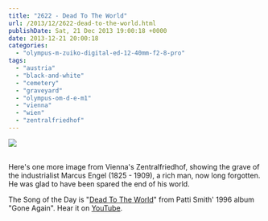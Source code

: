 ```yaml
---
title: "2622 - Dead To The World"
url: /2013/12/2622-dead-to-the-world.html
publishDate: Sat, 21 Dec 2013 19:00:18 +0000
date: 2013-12-21 20:00:18
categories: 
  - "olympus-m-zuiko-digital-ed-12-40mm-f2-8-pro"
tags: 
  - "austria"
  - "black-and-white"
  - "cemetery"
  - "graveyard"
  - "olympus-om-d-e-m1"
  - "vienna"
  - "wien"
  - "zentralfriedhof"
---
```

<div class="container">
<div class="center"><a target="_blank" href="https://d25zfm9zpd7gm5.cloudfront.net/1200x1200/2013/20131216_153228_lr.jpg"><img src="https://d25zfm9zpd7gm5.cloudfront.net/0600x0600/2013/20131216_153228_lr.jpg" /></a></div>
</div>
<br />

Here's one more image from Vienna's Zentralfriedhof, showing the grave of the industrialist Marcus Engel (1825 - 1909), a rich man, now long forgotten. He was glad to have been spared the end of his world.

 The Song of the Day is "<a href="http://www.lyricsmode.com/lyrics/p/patti_smith/dead_to_the_world.html" target="_blank">Dead To The World</a>" from Patti Smith' 1996 album "Gone Again". Hear it on <a href="http://www.youtube.com/watch?v=RnqFG7kKDiU" target="_blank">YouTube</a>.
